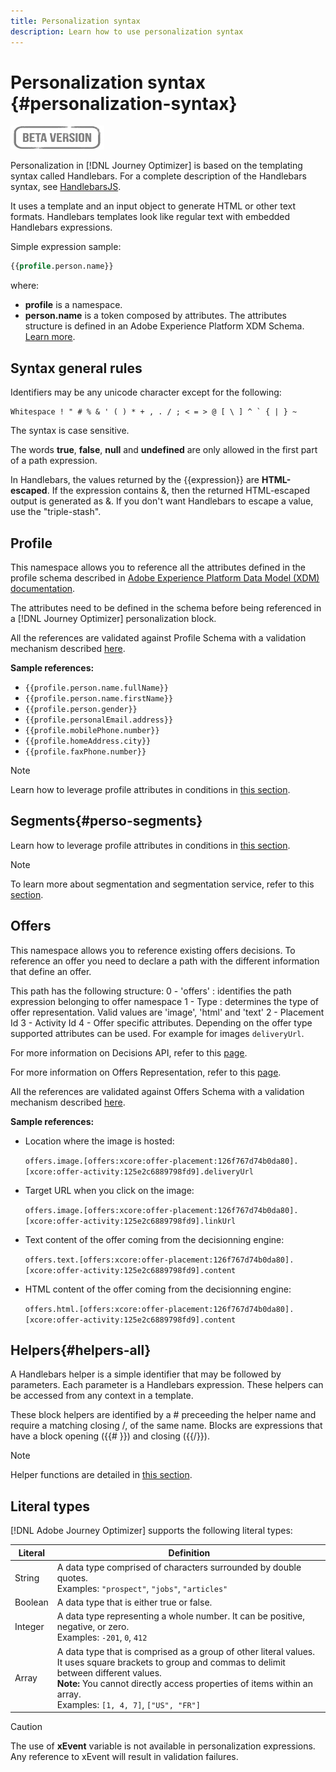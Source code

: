 ```yaml
---
title: Personalization syntax
description: Learn how to use personalization syntax
---
```

# Personalization syntax {#personalization-syntax}

![](../assets/do-not-localize/badge.png)

Personalization in [!DNL Journey Optimizer] is based on the templating syntax called Handlebars.
For a complete description of the Handlebars syntax, see [HandlebarsJS](https://handlebarsjs.com/).

It uses a template and an input object to generate HTML or other text formats. Handlebars templates look like regular text with embedded Handlebars expressions.

Simple expression sample:

```sql
{{profile.person.name}}
```

where:

* **profile** is a namespace.
* **person.name** is a token composed by attributes. The attributes structure is defined in an Adobe Experience Platform XDM Schema. [Learn more](https://experienceleague.adobe.com/docs/experience-platform/xdm/home.html).

## Syntax general rules

Identifiers may be any unicode character except for the following:

```
Whitespace ! " # % & ' ( ) * + , . / ; < = > @ [ \ ] ^ ` { | } ~
```

The syntax is case sensitive.

The words **true**, **false**, **null** and **undefined** are only allowed in the first part of a path expression.

In Handlebars, the values returned by the {{expression}} are **HTML-escaped**. If the expression contains &, then the returned HTML-escaped output is generated as &amp;. If you don't want Handlebars to escape a value, use the "triple-stash".

## Profile

This namespace allows you to reference all the attributes defined in the profile schema described in [Adobe Experience Platform Data Model (XDM) documentation](https://experienceleague.adobe.com/docs/experience-platform/xdm/home.html).

The attributes need to be defined in the schema before being referenced in a [!DNL Journey Optimizer] personalization block.

All the references are validated against Profile Schema with a validation mechanism described [here](personalization-validation.md).

**Sample references:**

* ```{{profile.person.name.fullName}}```
* ```{{profile.person.name.firstName}}```
* ```{{profile.person.gender}}```
* ```{{profile.personalEmail.address}}```
* ```{{profile.mobilePhone.number}}```
* ```{{profile.homeAddress.city}}```
* ```{{profile.faxPhone.number}}```

>[!NOTE]
>
>Learn how to leverage profile attributes in conditions in [this section](functions/helpers.md#if).

## Segments{#perso-segments}

Learn how to leverage profile attributes in conditions in [this section](functions/helpers.md#if).

>[!NOTE]
>To learn more about segmentation and segmentation service, refer to this [section](../segment/about-segments.md).
>

## Offers

This namespace allows you to reference existing offers decisions.
To reference an offer you need to declare a path with the different information that define an offer.

This path has the following structure:
0 - 'offers' : identifies the path expression belonging to offer namespace
1 - Type : determines the type of offer representation. Valid values are 'image', 'html' and 'text'
2 - Placement Id
3 - Activity Id
4 - Offer specific attributes. Depending on the offer type supported attributes can be used. For example for images `deliveryUrl`.

For more information on Decisions API, refer to this [page](https://experienceleague.adobe.com/docs/offer-decisioning/using/api-reference/offer-delivery/deliver-offers.html?lang=en#deliver-offers-using-the-decisions-api).

For more information on Offers Representation, refer to this [page](https://experienceleague.adobe.com/docs/offer-decisioning/using/api-reference/offer-delivery/deliver-offers.html?lang=en#accept-and-content-type-headers).

All the references are validated against Offers Schema with a validation mechanism described [here](personalization-validation.md).

**Sample references:**

* Location where the image is hosted:

    ```offers.image.[offers:xcore:offer-placement:126f767d74b0da80].[xcore:offer-activity:125e2c6889798fd9].deliveryUrl```

* Target URL when you click on the image:

    ```offers.image.[offers:xcore:offer-placement:126f767d74b0da80].[xcore:offer-activity:125e2c6889798fd9].linkUrl```

* Text content of the offer coming from the decisionning engine:

    ```offers.text.[offers:xcore:offer-placement:126f767d74b0da80].[xcore:offer-activity:125e2c6889798fd9].content```

* HTML content of the offer coming from the decisionning engine:

    ```offers.html.[offers:xcore:offer-placement:126f767d74b0da80].[xcore:offer-activity:125e2c6889798fd9].content``` 
    

## Helpers{#helpers-all}

A Handlebars helper is a simple identifier that may be followed by parameters.
Each parameter is a Handlebars expression. These helpers can be accessed from any context in a template.

These block helpers are identified by a # preceeding the helper name and require a matching closing /, of the same name. 
Blocks are expressions that have a block opening ({{# }}) and closing ({{/}}).


>[!NOTE]
>
>Helper functions are detailed in [this section](functions/helpers.md).
>

## Literal types

[!DNL Adobe Journey Optimizer] supports the following literal types:

| Literal | Definition |
| ------- | ---------- |
| String | A data type comprised of characters surrounded by double quotes. <br>Examples: `"prospect"`, `"jobs"`, `"articles"` |
| Boolean | A data type that is either true or false.|
| Integer | A data type representing a whole number. It can be positive, negative, or zero. <br>Examples: `-201`, `0`, `412` |
| Array | A data type that is comprised as a group of other literal values. It uses square brackets to group and commas to delimit between different values. <br> **Note:** You cannot directly access properties of items within an array. <br> Examples: `[1, 4, 7]`, `["US", "FR"]` |  

>[!CAUTION]
>
>The use of **xEvent** variable is not available in personalization expressions. Any reference to xEvent will result in validation failures.
